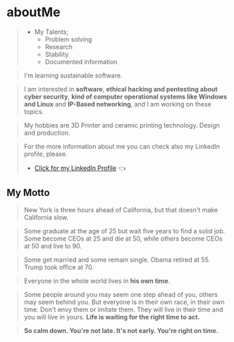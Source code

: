 # aboutMe

> * My Talents;
>   *  Problem solving
>   *  Research
>   *  Stability
>   *  Documented information

> I'm learning sustainable software.

> I am interested in **software**, **ethical hacking and pentesting about cyber security**, **kind of computer operational systems like Windows and Linux** and **IP-Based networking**, and I am working on these topics.

> My hobbies are 3D Printer and ceramic printing technology. Design and production.

> For the more information about me you can check also my LinkedIn profile, please. 
> * [Click for my LinkedIn Profile](https://www.linkedin.com/in/ahmetustaa/) :point_left:


## My Motto

> New York is three hours ahead of California, but that doesn't make California slow.

> Some graduate at the age of 25 but wait five years to find a solid job. Some become CEOs at 25 and die at 50, while others become CEOs at 50 and live to 90.

> Some get married and some remain single. Obama retired at 55. Trump took office at 70.

> Everyone in the whole world lives in **his own time**.

> Some people around you may seem one step ahead of you, others may seem behind you. But everyone is in their own race, in their own time. Don't envy them or imitate them. They will live in their time and you will live in yours. **Life is waiting for the right time to act.**

> **So calm down. You're not late. It's not early. You're right on time.**
